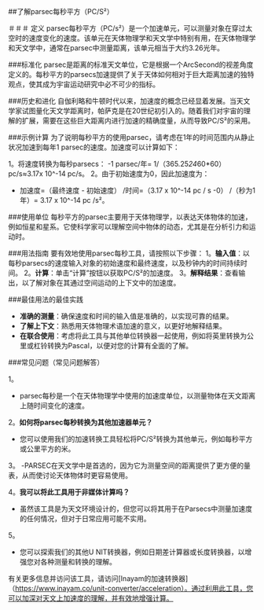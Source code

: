 ##了解parsec每秒平方（PC/S²）

＃＃＃ 定义
parsec每秒平方（PC/s²）是一个加速单元，可以测量对象在穿过太空时的速度变化的速度。该单元在天体物理学和天文学中特别有用，在天体物理学和天文学中，通常在parsec中测量距离，该单元相当于大约3.26光年。

###标准化
parsec是距离的标准天文单位，它是根据一个ArcSecond的视差角度定义的。每秒平方的parsecs加速提供了关于天体如何相对于巨大距离加速的独特观点，使其成为宇宙运动研究中必不可少的指标。

###历史和进化
自伽利略和牛顿时代以来，加速度的概念已经显着发展。当天文学家试图量化天文学距离时，帕萨克是在20世纪初引入的。随着我们对宇宙的理解的扩展，需要在这些巨大距离内进行加速的精确度量，从而导致PC/S²的采用。

###示例计算
为了说明每秒平方的使用parsec，请考虑在1年的时间范围内从静止状况加速到每年1 parsec的速度。加速度可以计算如下：

1。将速度转换为每秒parsecs：
-1 parsec/年= 1/（365.25*24*60*60）pc/s≈3.17x 10^-14 pc/s。
2。由于初始速度为0，因此加速度为：
- 加速度=（最终速度 - 初始速度） /时间=（3.17 x 10^-14 pc / s -0） /（秒为1年）= 3.17 x 10^-14 pc /s²。

###使用单位
每秒平方的parsec主要用于天体物理学，以表达天体物体的加速，例如恒星和星系。它使科学家可以理解空间中物体的动态，尤其是在分析引力和运动时。

###用法指南
要有效地使用parsec每秒工具，请按照以下步骤：
1。**输入值**：以每秒parsecs的速度输入对象的初始速度和最终速度，以及秒钟内的时间持续时间。
2。**计算**：单击“计算”按钮以获取PC/S²的加速度。
3。**解释结果**：查看输出，以了解对象在其通过空间运动的上下文中的加速度。

###最佳用法的最佳实践
- **准确的测量**：确保速度和时间的输入值是准确的，以实现可靠的结果。
- **了解上下文**：熟悉用天体物理术语加速的意义，以更好地解释结果。
- **在联合使用**：考虑将此工具与其他单位转换器一起使用，例如将英里转换为公里或杠铃转换为Pascal，以便对您的计算有全面的了解。

###常见问题（常见问题解答）

1。
-  parsec每秒是一个在天体物理学中使用的加速度单位，以测量物体在天文距离上随时间变化的速度。

2。**如何将parsec每秒转换为其他加速器单元？**
- 您可以使用我们的加速转换工具轻松将PC/S²转换为其他单元，例如每秒平方或公里平方的米。

3。
-PARSEC在天文学中是首选的，因为它为测量空间的距离提供了更方便的量表，从而使讨论天体物体时更容易使用。

4。**我可以将此工具用于非媒体计算吗？**
- 虽然该工具是为天文环境设计的，但您可以将其用于在Parsecs中测量加速度的任何情况，但对于日常应用可能不实用。

5。
- 您可以探索我们的其他U NIT转换器，例如日期差计算器或长度转换器，以增强您对各种测量和转换的理解。

有关更多信息并访问该工具，请访问[Inayam的加速转换器]（https://www.inayam.co/unit-converter/acceleration）。通过利用此工具，您可以加深对天文上加速度的理解，并有效地增强计算。